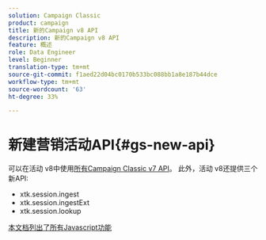 ```yaml
---
solution: Campaign Classic
product: campaign
title: 新的Campaign v8 API
description: 新的Campaign v8 API
feature: 概述
role: Data Engineer
level: Beginner
translation-type: tm+mt
source-git-commit: f1aed22d04bc0170b533bc088bb1a8e187b44dce
workflow-type: tm+mt
source-wordcount: '63'
ht-degree: 33%

---
```


# 新建营销活动API{#gs-new-api}

可以在活动 v8中使用[所有Campaign Classic v7 API](https://docs.adobe.com/content/help/en/campaign-classic/technicalresources/api/p-1.html)。 此外，活动 v8还提供三个新API:

* xtk.session.ingest
* xtk.session.ingestExt
* xtk.session.lookup

[本文档列出了所有Javascript功能](https://docs.adobe.com/content/help/en/campaign-classic/technicalresources/api/p-1.html)
